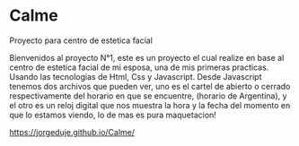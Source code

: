 # Calme
Proyecto para centro de estetica facial

Bienvenidos al proyecto N°1, este es un proyecto el cual realize en base al centro de estetica facial de mi esposa, una de mis primeras practicas.
Usando las tecnologias de Html, Css y Javascript.
Desde Javascript tenemos dos archivos que pueden ver, uno es el cartel de abierto o cerrado respectivamente del horario en que se encuentre, (horario de Argentina),
y el otro es un reloj digital que nos muestra la hora y la fecha del momento en que lo estamos viendo, lo de mas es pura maquetacion!

https://jorgeduje.github.io/Calme/
